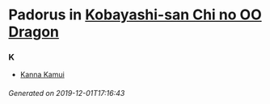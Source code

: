 # Padorus in [Kobayashi-san Chi no OO Dragon](https://myanimelist.net/anime/35145/Kobayashi-san_Chi_no_OO_Dragon)

### K
* [Kanna Kamui](https://github.com/shadow578/Project-Padoru/blob/master/table-of-contents/characters/KannaKamui.md)

###### Generated on 2019-12-01T17:16:43
